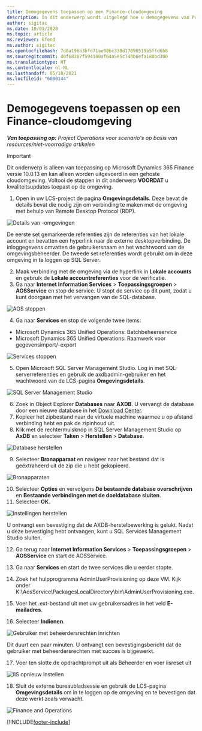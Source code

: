 ```yaml
---
title: Demogegevens toepassen op een Finance-cloudomgeving
description: In dit onderwerp wordt uitgelegd hoe u demogegevens van Project Operations kunt toepassen op een gehoste cloudomgeving in Dynamics 365 Finance.
author: sigitac
ms.date: 10/01/2020
ms.topic: article
ms.reviewer: kfend
ms.author: sigitac
ms.openlocfilehash: 7d8a198b3bfd71ae08bc338d17896519b5ffd6b8
ms.sourcegitcommit: 40f68387f594180af64a5e5c748b6efa188bd300
ms.translationtype: HT
ms.contentlocale: nl-NL
ms.lasthandoff: 05/10/2021
ms.locfileid: "6000144"
---
```

# <a name="apply-demo-data-to-a-finance-cloud-hosted-environment"></a>Demogegevens toepassen op een Finance-cloudomgeving

_**Van toepassing op:** Project Operations voor scenario's op basis van resources/niet-voorradige artikelen_

> [!IMPORTANT]
> Dit onderwerp is alleen van toepassing op Microsoft Dynamics 365 Finance versie 10.0.13 en kan alleen worden uitgevoerd in een gehoste cloudomgeving. Voltooi de stappen in dit onderwerp **VOORDAT** u kwaliteitsupdates toepast op de omgeving.

1. Open in uw LCS-project de pagina **Omgevingsdetails**. Deze bevat de details bevat die nodig zijn om verbinding te maken met de omgeving met behulp van Remote Desktop Protocol (RDP).

![Details van -omgevingen](./media/1EnvironmentDetails.png)

De eerste set gemarkeerde referenties zijn de referenties van het lokale account en bevatten een hyperlink naar de externe desktopverbinding. De inloggegevens omvatten de gebruikersnaam en het wachtwoord van de omgevingsbeheerder. De tweede set referenties wordt gebruikt om in deze omgeving in te loggen op SQL Server.

2. Maak verbinding met de omgeving via de hyperlink in **Lokale accounts** en gebruik de **Lokale accountreferenties** voor de verificatie.
3. Ga naar **Internet Information Services** > **Toepassingsgroepen** > **AOSService** en stop de service. U stopt de service op dit punt, zodat u kunt doorgaan met het vervangen van de SQL-database.

![AOS stoppen](./media/2StopAOS.png)

4. Ga naar **Services** en stop de volgende twee items:

- Microsoft Dynamics 365 Unified Operations: Batchbeheerservice
- Microsoft Dynamics 365 Unified Operations: Raamwerk voor gegevensimport/-export

![Services stoppen](./media/3StopServices.png)

5. Open Microsoft SQL Server Management Studio. Log in met SQL-serverreferenties en gebruik de axdbadmin-gebruiker en het wachtwoord van de LCS-pagina **Omgevingsdetails**.

![SQL Server Management Studio](./media/4SSMS.png)

6. Zoek in Object Explorer **Databases** naar **AXDB**. U vervangt de database door een nieuwe database in het [Download Center](https://download.microsoft.com/download/1/a/3/1a314bd2-b082-4a87-abdc-1ba26c92b63d/ProjOpsDemoDataFOGARelease.zip). 
7. Kopieer het zipbestand naar de virtuele machine waarmee u op afstand verbinding hebt en pak de zipinhoud uit.
8. Klik met de rechtermuisknop in SQL Server Management Studio op **AxDB** en selecteer **Taken** > **Herstellen** > **Database**.

![Database herstellen](./media/5RestoreDatabase.png)

9. Selecteer **Bronapparaat** en navigeer naar het bestand dat is geëxtraheerd uit de zip die u hebt gekopieerd.

![Bronapparaten](./media/6SourceDevice.png)

10. Selecteer **Opties** en vervolgens **De bestaande database overschrijven** en **Bestaande verbindingen met de doeldatabase sluiten**. 
11. Selecteer **OK**.

![Instellingen herstellen](./media/7RestoreSetting.png)

U ontvangt een bevestiging dat de AXDB-herstelbewerking is gelukt. Nadat u deze bevestiging hebt ontvangen, kunt u SQL Services Management Studio sluiten.

12. Ga terug naar **Internet Information Services** > **Toepassingsgroepen** > **AOSService** en start de AOSService.
13. Ga naar **Services** en start de twee services die u eerder stopte.

14. Zoek het hulpprogramma AdminUserProvisioning op deze VM. Kijk onder K:\AosService\PackagesLocalDirectory\bin\AdminUserProvisioning.exe.
15. Voer het .ext-bestand uit met uw gebruikersadres in het veld **E-mailadres**. 
16. Selecteer **Indienen**.

![Gebruiker met beheerdersrechten inrichten](./media/8AdminUserProvisioning.png)

Dit duurt een paar minuten. U ontvangt een bevestigingsbericht dat de gebruiker met beheerdersrechten met succes is bijgewerkt.

17. Voer ten slotte de opdrachtprompt uit als Beheerder en voer iisreset uit

![IIS opnieuw instellen](./media/9IISReset.png)

18. Sluit de externe bureaubladsessie en gebruik de LCS-pagina **Omgevingsdetails** om in te loggen op de omgeving en te bevestigen dat deze werkt zoals verwacht.

![Finance and Operations](./media/10FinanceAndOperations.png)


[!INCLUDE[footer-include](../includes/footer-banner.md)]